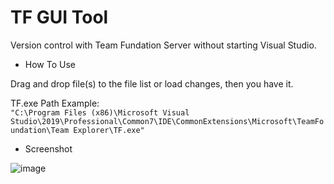 
TF GUI Tool
===========

Version control with Team Fundation Server without starting Visual Studio.

* How To Use

Drag and drop file(s) to the file list or load changes, then you have it.

TF.exe Path Example:  
`"C:\Program Files (x86)\Microsoft Visual Studio\2019\Professional\Common7\IDE\CommonExtensions\Microsoft\TeamFoundation\Team Explorer\TF.exe" `

* Screenshot

![image](https://user-images.githubusercontent.com/4526937/190099162-b321abd8-21ad-462e-97be-97e003097572.png)
